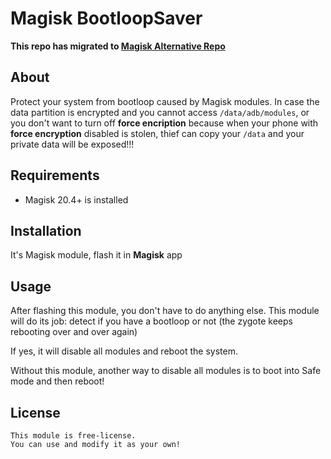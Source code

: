 # Magisk BootloopSaver


**This repo has migrated to [Magisk Alternative Repo](https://github.com/Magisk-Modules-Alt-Repo/HuskyDG_BootloopSaver)**   

## About
Protect your system from bootloop caused by Magisk modules. In case the data partition is encrypted and you cannot access `/data/adb/modules`, or you don't want to turn off **force encription** because when your phone with **force encryption** disabled is stolen, thief can copy your `/data` and your private data will be exposed!!! 

## Requirements
- Magisk 20.4+ is installed

## Installation
It's Magisk module, flash it in **Magisk** app

## Usage

After flashing this module, you don't have to do anything else.  This module will do its job: detect if you have a bootloop or not (the zygote keeps rebooting over and over again)

If yes, it will disable all modules and reboot the system.

Without this module, another way to disable all modules is to boot into Safe mode and then reboot!

## License

```
This module is free-license.
You can use and modify it as your own!
```
